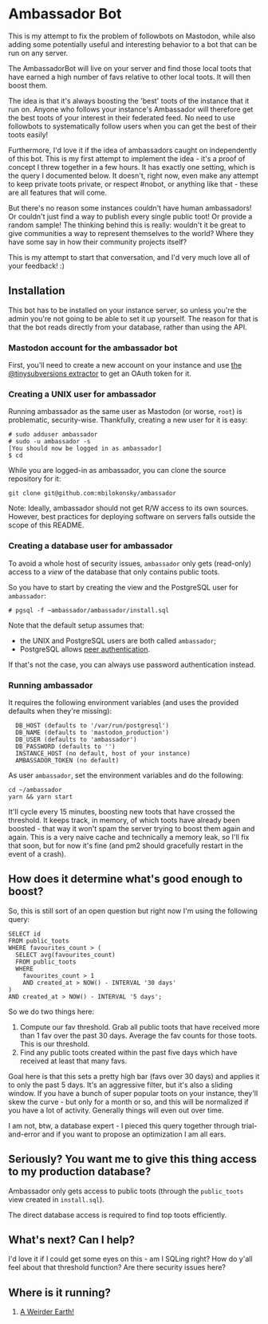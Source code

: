 # Ambassador Bot
This is my attempt to fix the problem of followbots on Mastodon, while also adding some potentially useful and interesting behavior to a bot that can be run on any server.

The AmbassadorBot will live on your server and find those local toots that have earned a high number of favs relative to other local toots. It will then boost them.

The idea is that it's always boosting the 'best' toots of the instance that it run on. Anyone who follows your instance's Ambassador will therefore get the best toots of your interest in their federated feed. No need to use followbots to systematically follow users when you can get the best of their toots easily!

Furthermore, I'd love it if the idea of ambassadors caught on independently of this bot. This is my first attempt to implement the idea - it's a proof of concept I threw together in a few hours. It has exactly one setting, which is the query I documented below. It doesn't, right now, even make any attempt to keep private toots private, or respect #nobot, or anything like that - these are all features that will come. 

But there's no reason some instances couldn't have human ambassadors! Or couldn't just find a way to publish every single public toot! Or provide a random sample! The thinking behind this is really: wouldn't it be great to give communities a way to represent themselves to the world? Where they have some say in how their community projects itself?

This is my attempt to start that conversation, and I'd very much love all of your feedback! :)


## Installation

This bot has to be installed on your instance server, so unless you're the admin you're not going to be able to set it up yourself. The reason for that is that the bot reads directly from your database, rather than using the API.


### Mastodon account for the ambassador bot

First, you'll need to create a new account on your instance and use [the @tinysubversions extractor](http://tinysubversions.com/notes/mastodon-bot/) to get an OAuth token for it. 

### Creating a UNIX user for ambassador

Running ambassador as the same user as Mastodon (or worse, `root`) is
problematic, security-wise.  Thankfully, creating a new user for it is easy:

	# sudo adduser ambassador
	# sudo -u ambassador -s
	[You should now be logged in as ambassador]
	$ cd

While you are logged-in as ambassador, you can clone the source repository for it:

	git clone git@github.com:mbilokonsky/ambassador


Note: Ideally, ambassador should not get R/W access to its own sources.
      However, best practices for deploying software on servers falls outside
	  the scope of this README.


### Creating a database user for ambassador

To avoid a whole host of security issues, `ambassador` only gets (read-only)
access to a *view* of the database that only contains public toots.

So you have to start by creating the view and the PostgreSQL user for
`ambassador`:

	# pgsql -f ~ambassador/ambassador/install.sql


Note that the default setup assumes that:
- the UNIX and PostgreSQL users are both called `ambassador`;
- PostgreSQL allows [peer authentication].

If that's not the case, you can always use password authentication instead.

[peer authentication]: https://www.postgresql.org/docs/9.6/static/auth-methods.html#AUTH-PEER


### Running ambassador

It requires the following environment variables
(and uses the provided defaults when they're missing):

```  
  DB_HOST (defaults to '/var/run/postgresql')
  DB_NAME (defaults to 'mastodon_production')
  DB_USER (defaults to 'ambassador')
  DB_PASSWORD (defaults to '')
  INSTANCE_HOST (no default, host of your instance)
  AMBASSADOR_TOKEN (no default)
```

As user `ambassador`, set the environment variables and do the following:

	cd ~/ambassador
	yarn && yarn start


It'll cycle every 15 minutes, boosting new toots that have crossed the threshold. It keeps track, in memory, of which toots have already been boosted - that way it won't spam the server trying to boost them again and again. This is a very naive cache and technically a memory leak, so I'll fix that soon, but for now it's fine (and pm2 should gracefully restart in the event of a crash).


## How does it determine what's good enough to boost?

So, this is still sort of an open question but right now I'm using the following query:

```
SELECT id 
FROM public_toots
WHERE favourites_count > (
  SELECT avg(favourites_count) 
  FROM public_toots
  WHERE 
    favourites_count > 1
    AND created_at > NOW() - INTERVAL '30 days'
)
AND created_at > NOW() - INTERVAL '5 days';
```

So we do two things here:

1. Compute our fav threshold. Grab all public toots that have received more than 1 fav over the past 30 days. Average the fav counts for those toots. This is our threshold.
2. Find any public toots created within the past five days which have received at least that many favs.

Goal here is that this sets a pretty high bar (favs over 30 days) and applies it to only the past 5 days. It's an aggressive filter, but it's also a sliding window. If you have a bunch of super popular toots on your instance, they'll skew the curve - but only for a month or so, and this will be normalized if you have a lot of activity. Generally things will even out over time.

I am not, btw, a database expert - I pieced this query together through trial-and-error and if you want to propose an optimization I am all ears.


## Seriously? You want me to give this thing access to my production database?

Ambassador only gets access to public toots (through the `public_toots` view
created in `install.sql`).

The direct database access is required to find top toots efficiently.


## What's next? Can I help?

I'd love it if I could get some eyes on this - am I SQLing right? How do y'all feel about that threshold function? Are there security issues here?


## Where is it running?

1. <a href="https://a.weirder.earth/@ambassador">A Weirder Earth!</a>
